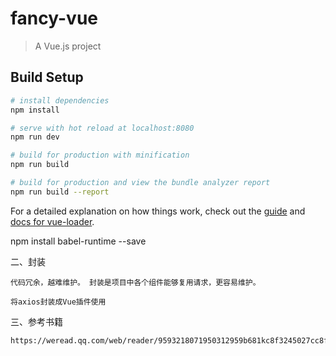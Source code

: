 # fancy-vue

> A Vue.js project

## Build Setup

``` bash
# install dependencies
npm install

# serve with hot reload at localhost:8080
npm run dev

# build for production with minification
npm run build

# build for production and view the bundle analyzer report
npm run build --report
```

For a detailed explanation on how things work, check out the [guide](http://vuejs-templates.github.io/webpack/) and [docs for vue-loader](http://vuejs.github.io/vue-loader).



npm install babel-runtime --save

二、封装

    代码冗余，越难维护。 封装是项目中各个组件能够复用请求，更容易维护。

    将axios封装成Vue插件使用
    

三、参考书籍

    https://weread.qq.com/web/reader/9593218071950312959b681kc8f3245027cc8ffe9a588b8

